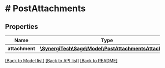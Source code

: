 # # PostAttachments

## Properties

Name | Type | Description | Notes
------------ | ------------- | ------------- | -------------
**attachment** | [**\SynergiTech\Sage\Model\PostAttachmentsAttachment**](PostAttachmentsAttachment.md) |  |

[[Back to Model list]](../../README.md#models) [[Back to API list]](../../README.md#endpoints) [[Back to README]](../../README.md)
